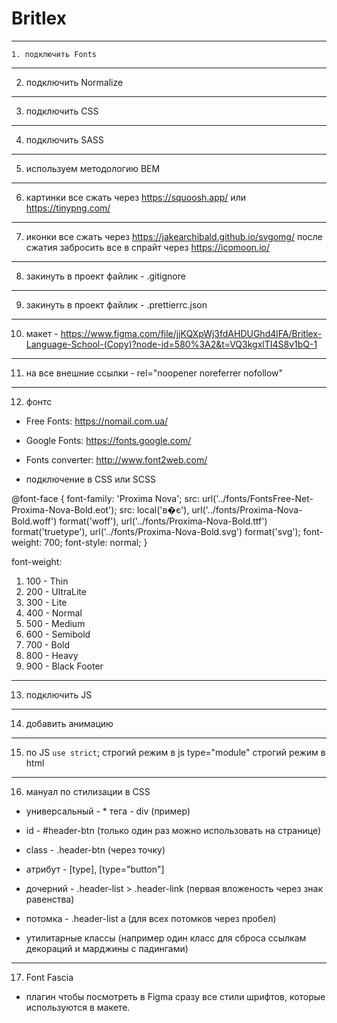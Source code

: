 # Britlex

---

```
1. подключить Fonts

```

---

2. подключить Normalize

---

3. подключить CSS

---

4. подключить SASS

---

5. используем методологию BEM

---

6. картинки все сжать через https://squoosh.app/ или https://tinypng.com/

---

7. иконки все сжать через https://jakearchibald.github.io/svgomg/ после сжатия
   забросить все в спрайт через https://icomoon.io/

---

8. закинуть в проект файлик - .gitignore

---

9. закинуть в проект файлик - .prettierrc.json

---

10. макет -
    https://www.figma.com/file/jjKQXpWj3fdAHDUGhd4lFA/Britlex-Language-School-(Copy)?node-id=580%3A2&t=VQ3kgxlTI4S8v1bQ-1

---

11. на все внешние ссылки - rel="noopener noreferrer nofollow"

---

12. фонтс

- Free Fonts: https://nomail.com.ua/

- Google Fonts: https://fonts.google.com/

- Fonts converter: http://www.font2web.com/

- подключение в CSS или SCSS

@font-face { font-family: 'Proxima Nova'; src:
url('../fonts/FontsFree-Net-Proxima-Nova-Bold.eot'); src: local('в�є'),
url('../fonts/Proxima-Nova-Bold.woff') format('woff'),
url('../fonts/Proxima-Nova-Bold.ttf') format('truetype'),
url('../fonts/Proxima-Nova-Bold.svg') format('svg'); font-weight: 700;
font-style: normal; }

font-weight:

1. 100 - Thin
2. 200 - UltraLite
3. 300 - Lite
4. 400 - Normal
5. 500 - Medium
6. 600 - Semibold
7. 700 - Bold
8. 800 - Heavy
9. 900 - Black Footer

---

13. подключить JS

---

14. добавить анимацию

---

15. по JS `use strict`; строгий режим в js type="module" строгий режим в html

---

16. мануал по стилизации в CSS

- универсальный - \* тега - div (пример)

- id - #header-btn (только один раз можно использовать на странице)

- class - .header-btn (через точку)

- атрибут - [type], [type="button"]

- дочерний - .header-list > .header-link (первая вложеность через знак
  равенства)

- потомка - .header-list a (для всех потомков через пробел)

- утилитарные классы (например один класс для сброса ссылкам декораций и
  марджины с падингами)

---

17. Font Fascia

- плагин чтобы посмотреть в Figma сразу все стили шрифтов, которые используются
  в макете.
